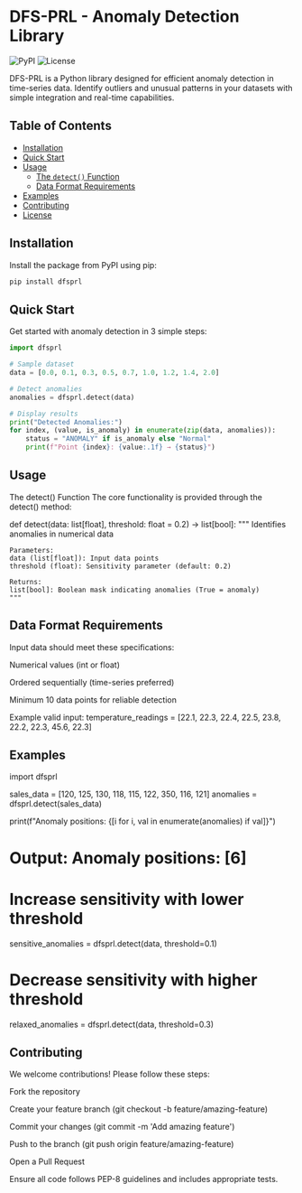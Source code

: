 # DFS-PRL - Anomaly Detection Library

![PyPI](https://img.shields.io/pypi/v/dfsprl)
![License](https://img.shields.io/badge/License-MIT-blue)

DFS-PRL is a Python library designed for efficient anomaly detection in time-series data. Identify outliers and unusual patterns in your datasets with simple integration and real-time capabilities.

## Table of Contents
- [Installation](#installation)
- [Quick Start](#quick-start)
- [Usage](#usage)
  - [The `detect()` Function](#the-detect-function)
  - [Data Format Requirements](#data-format-requirements)
- [Examples](#examples)
- [Contributing](#contributing)
- [License](#license)

## Installation

Install the package from PyPI using pip:

```bash
pip install dfsprl
```

## Quick Start
Get started with anomaly detection in 3 simple steps:
```python
import dfsprl

# Sample dataset
data = [0.0, 0.1, 0.3, 0.5, 0.7, 1.0, 1.2, 1.4, 2.0]

# Detect anomalies
anomalies = dfsprl.detect(data)

# Display results
print("Detected Anomalies:")
for index, (value, is_anomaly) in enumerate(zip(data, anomalies)):
    status = "ANOMALY" if is_anomaly else "Normal"
    print(f"Point {index}: {value:.1f} → {status}")
```
## Usage
The detect() Function
The core functionality is provided through the detect() method:

def detect(data: list[float], threshold: float = 0.2) -> list[bool]:
    """
    Identifies anomalies in numerical data
    
    Parameters:
    data (list[float]): Input data points
    threshold (float): Sensitivity parameter (default: 0.2)
    
    Returns:
    list[bool]: Boolean mask indicating anomalies (True = anomaly)
    """
## Data Format Requirements
Input data should meet these specifications:

Numerical values (int or float)

Ordered sequentially (time-series preferred)

Minimum 10 data points for reliable detection

Example valid input: 
temperature_readings = [22.1, 22.3, 22.4, 22.5, 23.8, 22.2, 22.3, 45.6, 22.3]

## Examples
import dfsprl

sales_data = [120, 125, 130, 118, 115, 122, 350, 116, 121]
anomalies = dfsprl.detect(sales_data)

print(f"Anomaly positions: {[i for i, val in enumerate(anomalies) if val]}")
# Output: Anomaly positions: [6]
# Increase sensitivity with lower threshold
sensitive_anomalies = dfsprl.detect(data, threshold=0.1)

# Decrease sensitivity with higher threshold
relaxed_anomalies = dfsprl.detect(data, threshold=0.3)

## Contributing
We welcome contributions! Please follow these steps:

Fork the repository

Create your feature branch (git checkout -b feature/amazing-feature)

Commit your changes (git commit -m 'Add amazing feature')

Push to the branch (git push origin feature/amazing-feature)

Open a Pull Request

Ensure all code follows PEP-8 guidelines and includes appropriate tests.
